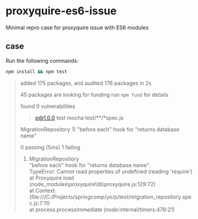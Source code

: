 # proxyquire-es6-issue
Minimal repro case for proxyquire issue with ES6 modules

## case

Run the following commands:

```sh
npm install && npm test
```

> added 175 packages, and audited 176 packages in 2s
> 
> 45 packages are looking for funding
>   run `npm fund` for details
> 
> found 0 vulnerabilities
> 
> > p@1.0.0 test
> > mocha test/**/*spec.js
> 
> 
> 
>   MigrationRepository
>     1) "before each" hook for "returns database name"
> 
> 
>   0 passing (5ms)
>   1 failing
> 
>   1) MigrationRepository  
>        "before each" hook for "returns database name":  
>      TypeError: Cannot read properties of undefined (reading 'require')  
>       at Proxyquire.load (node_modules\proxyquire\lib\proxyquire.js:129:72)  
>       at Context.<anonymous> (file:///C:/Projects/springcomp/yo/p/test/migration_repository.spec.js:7:11)  
>       at process.processImmediate (node:internal/timers:476:21)  
